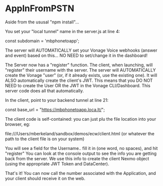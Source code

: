 # AppInFromPSTN

Aside from the ususal "npm install"...

You set your "local tunnel" name in the server.js at line 4:

const subdomain = 'mbphonetoapp';

The server will AUTOMATICALLY set your Vonage Voice webhooks (answer and event) based on this... NO NEED to set/change it in the dashboard!

The Server now has a "register" function.  The client, when launching, will "register" their username with the server.
The server will AUTOMATICALLY create the Vonage "user" (or, if it already exists, use the existing one).  It will ALSO automatically create the client's JWT.
This means that you DO NOT NEED to create the User OR the JWT in the Vonage CLI/Dashboard.  This server code does all that automatically.


In the client, point to your backend tunnel at line 21:

const base_url = "https://mbphonetoapp.loca.lt/";

The client code is self-contained: you can just plu the file location into your browser, eg:

file:///Users/mberkeland/sandbox/demos/ecw/client.html
(or whatever the path to the client file is on your system)

You will see a field for the Username.. fill it in (one word, no spaces), and hit "register"
You can look at the console output to see the info you are getting back from the server.  We use this info to create the client Nexmo object (using the appropriate JWT Token and DataCenter).

That's it!  You can now call the number associated with the Application, and your client should receive it on the web.



